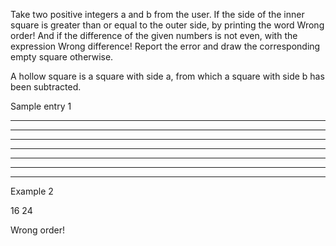 Take two positive integers a and b from the user. If the side of the inner square is greater than or equal to the outer side, by printing the word Wrong order! And if the difference of the given numbers is not even, with the expression Wrong difference! Report the error and draw the corresponding empty square otherwise.

A hollow square is a square with side a, from which a square with side b has been subtracted.

Sample entry 1
* * * * * * *
* * * * * * *
* * * *
* * * *
* * * *
* * * * * * *
* * * * * * *

Example 2

16
24

Wrong order!
